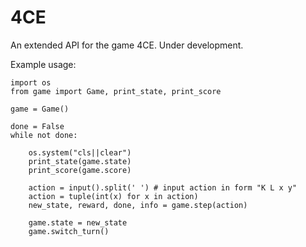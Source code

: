 # 4CE
An extended API for the game 4CE.
Under development.


Example usage:
```
import os
from game import Game, print_state, print_score

game = Game()

done = False
while not done:
    
    os.system("cls||clear")
    print_state(game.state)
    print_score(game.score)

    action = input().split(' ') # input action in form "K L x y"
    action = tuple(int(x) for x in action)
    new_state, reward, done, info = game.step(action)

    game.state = new_state
    game.switch_turn()
```